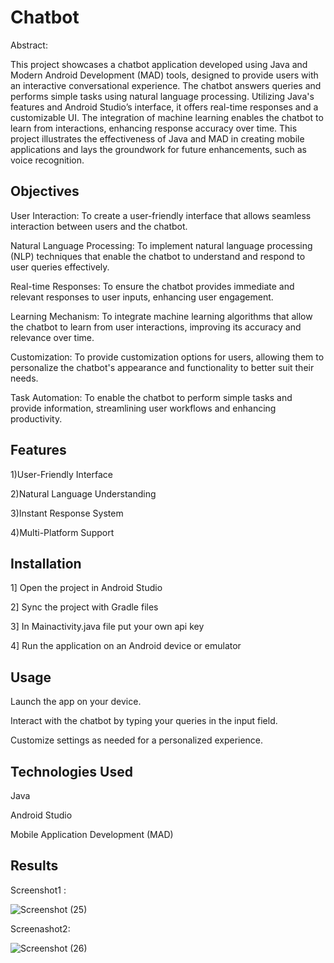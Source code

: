 # Chatbot
Abstract:

This project showcases a chatbot application developed using Java and Modern Android Development (MAD) tools, designed to provide users with an interactive conversational experience. The chatbot answers queries and performs simple tasks using natural language processing. Utilizing Java's features and Android Studio’s interface, it offers real-time responses and a customizable UI. The integration of machine learning enables the chatbot to learn from interactions, enhancing response accuracy over time. This project illustrates the effectiveness of Java and MAD in creating mobile applications and lays the groundwork for future enhancements, such as voice recognition.

## Objectives

User Interaction: To create a user-friendly interface that allows seamless interaction between users and the chatbot.

Natural Language Processing: To implement natural language processing (NLP) techniques that enable the chatbot to understand and respond to user queries effectively.

Real-time Responses: To ensure the chatbot provides immediate and relevant responses to user inputs, enhancing user engagement.

Learning Mechanism: To integrate machine learning algorithms that allow the chatbot to learn from user interactions, improving its accuracy and relevance over time.

Customization: To provide customization options for users, allowing them to personalize the chatbot's appearance and functionality to better suit their needs.

Task Automation: To enable the chatbot to perform simple tasks and provide information, streamlining user workflows and enhancing productivity.

## Features

1)User-Friendly Interface

2)Natural Language Understanding

3)Instant Response System

4)Multi-Platform Support

## Installation

1] Open the project in Android Studio

2] Sync the project with Gradle files

3] In Mainactivity.java file put your own api key

4] Run the application on an Android device or emulator

## Usage

Launch the app on your device.

Interact with the chatbot by typing your queries in the input field.

Customize settings as needed for a personalized experience.

## Technologies Used

Java

Android Studio

Mobile Application Development (MAD)

## Results

Screenshot1 :


![Screenshot (25)](https://github.com/user-attachments/assets/eadfa97a-4370-4773-a5d1-57a59ce1b680)



Screenashot2:


![Screenshot (26)](https://github.com/user-attachments/assets/2d53b099-7c18-4c2e-8284-05f9df922c44)








